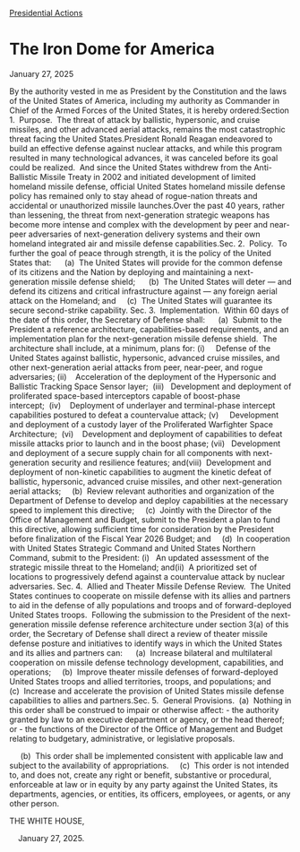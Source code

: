 [Presidential Actions](https://www.whitehouse.gov/presidential-actions/)

# 					The Iron Dome for America				

January 27, 2025

By the authority vested in me as President by the Constitution and the laws of the United States of America, including my authority as Commander in Chief of the Armed Forces of the United States, it is hereby ordered:Section 1.  Purpose.  The threat of attack by ballistic, hypersonic, and cruise missiles, and other advanced aerial attacks, remains the most catastrophic threat facing the United States.President Ronald Reagan endeavored to build an effective defense against nuclear attacks, and while this program resulted in many technological advances, it was canceled before its goal could be realized.  And since the United States withdrew from the Anti-Ballistic Missile Treaty in 2002 and initiated development of limited homeland missile defense, official United States homeland missile defense policy has remained only to stay ahead of rogue-nation threats and accidental or unauthorized missile launches.Over the past 40 years, rather than lessening, the threat from next-generation strategic weapons has become more intense and complex with the development by peer and near-peer adversaries of next-generation delivery systems and their own homeland integrated air and missile defense capabilities.Sec. 2.  Policy.  To further the goal of peace through strength, it is the policy of the United States that:      (a)  The United States will provide for the common defense of its citizens and the Nation by deploying and maintaining a next-generation missile defense shield;      (b)  The United States will deter — and defend its citizens and critical infrastructure against — any foreign aerial attack on the Homeland; and     (c)  The United States will guarantee its secure second-strike capability. Sec. 3.  Implementation.  Within 60 days of the date of this order, the Secretary of Defense shall:      (a)  Submit to the President a reference architecture, capabilities-based requirements, and an implementation plan for the next-generation missile defense shield.  The architecture shall include, at a minimum, plans for: (i)     Defense of the United States against ballistic, hypersonic, advanced cruise missiles, and other next-generation aerial attacks from peer, near-peer, and rogue adversaries; (ii)    Acceleration of the deployment of the Hypersonic and Ballistic Tracking Space Sensor layer;  (iii)   Development and deployment of proliferated space-based interceptors capable of boost-phase intercept;  (iv)    Deployment of underlayer and terminal-phase intercept capabilities postured to defeat a countervalue attack; (v)     Development and deployment of a custody layer of the Proliferated Warfighter Space Architecture;  (vi)    Development and deployment of capabilities to defeat missile attacks prior to launch and in the boost phase; (vii)   Development and deployment of a secure supply chain for all components with next-generation security and resilience features; and(viii)  Development and deployment of non-kinetic capabilities to augment the kinetic defeat of ballistic, hypersonic, advanced cruise missiles, and other next-generation aerial attacks;     (b)  Review relevant authorities and organization of the Department of Defense to develop and deploy capabilities at the necessary speed to implement this directive;     (c)  Jointly with the Director of the Office of Management and Budget, submit to the President a plan to fund this directive, allowing sufficient time for consideration by the President before finalization of the Fiscal Year 2026 Budget; and     (d)  In cooperation with United States Strategic Command and United States Northern Command, submit to the President: (i)   An updated assessment of the strategic missile threat to the Homeland; and(ii)  A prioritized set of locations to progressively defend against a countervalue attack by nuclear adversaries. Sec. 4.  Allied and Theater Missile Defense Review.  The United States continues to cooperate on missile defense with its allies and partners to aid in the defense of ally populations and troops and of forward-deployed United States troops.  Following the submission to the President of the next-generation missile defense reference architecture under section 3(a) of this order, the Secretary of Defense shall direct a review of theater missile defense posture and initiatives to identify ways in which the United States and its allies and partners can:      (a)  Increase bilateral and multilateral cooperation on missile defense technology development, capabilities, and operations;     (b)  Improve theater missile defenses of forward-deployed United States troops and allied territories, troops, and populations; and     (c)  Increase and accelerate the provision of United States missile defense capabilities to allies and partners.Sec. 5.  General Provisions.  (a)  Nothing in this order shall be construed to impair or otherwise affect:
    - the authority granted by law to an executive department or agency, or the head thereof; or
    - the functions of the Director of the Office of Management and Budget relating to budgetary, administrative, or legislative proposals.

     (b)  This order shall be implemented consistent with applicable law and subject to the availability of appropriations.     (c)  This order is not intended to, and does not, create any right or benefit, substantive or procedural, enforceable at law or in equity by any party against the United States, its departments, agencies, or entities, its officers, employees, or agents, or any other person.

THE WHITE HOUSE,

    January 27, 2025.
